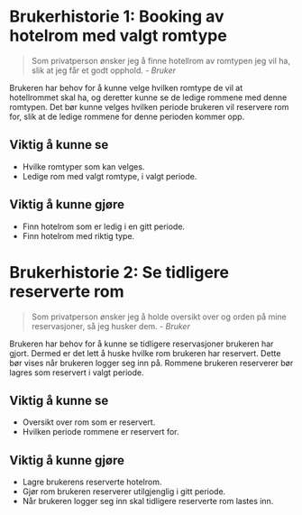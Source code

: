 # Brukerhistorie 1: Booking av hotelrom med valgt romtype
> Som privatperson ønsker jeg å finne hotellrom av romtypen jeg vil ha, slik at jeg får et godt opphold. 
> _- Bruker_

Brukeren har behov for å kunne velge hvilken romtype de vil at hotellrommet skal ha, og deretter kunne se de ledige rommene med denne romtypen. Det bør kunne velges hvilken periode brukeren vil reservere rom for, slik at de ledige rommene for denne perioden kommer opp.
## Viktig å kunne se
* Hvilke romtyper som kan velges.
* Ledige rom med valgt romtype, i valgt periode.

## Viktig å kunne gjøre
* Finn hotelrom som er ledig i en gitt periode.
* Finn hotelrom med riktig type.

# Brukerhistorie 2: Se tidligere reserverte rom
> Som privatperson ønsker jeg å holde oversikt over og orden på mine  reservasjoner, så jeg husker dem. 
> _- Bruker_

Brukeren har behov for å kunne se tidligere reservasjoner brukeren har gjort. Dermed er det lett å huske hvilke rom brukeren har reservert. Dette bør vises når brukeren logger seg inn på. Rommene  brukeren reserverer bør lagres som reservert i valgt periode. 

## Viktig å kunne se
* Oversikt over rom som er reservert.
* Hvilken periode rommene er reservert for.

## Viktig å kunne gjøre
* Lagre brukerens reserverte hotelrom.
* Gjør rom brukeren reserverer utilgjenglig i gitt periode.
* Når brukeren logger seg inn skal tidligere reserverte rom lastes inn.





